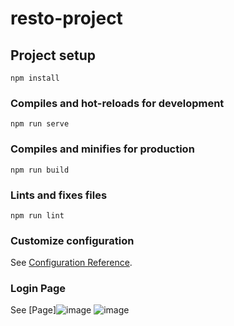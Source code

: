 # resto-project

## Project setup
```
npm install
```

### Compiles and hot-reloads for development
```
npm run serve
```

### Compiles and minifies for production
```
npm run build
```

### Lints and fixes files
```
npm run lint
```

### Customize configuration
See [Configuration Reference](https://cli.vuejs.org/config/).

### Login Page 
See [Page]![image](https://user-images.githubusercontent.com/59710234/122682438-18fb3b80-d21b-11eb-83a1-f28493c3c818.png)
![image](https://user-images.githubusercontent.com/59710234/122682438-18fb3b80-d21b-11eb-83a1-f28493c3c818.png)

